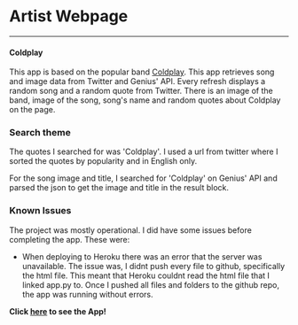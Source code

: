 # Artist Webpage
-----


#### Coldplay

This app is based on the popular band [Coldplay](http://coldplay.com/). This app retrieves song and image data from Twitter and Genius' API. Every refresh displays a random song and a random quote from Twitter. There is an image of the band, image of the song, song's name and random quotes about Coldplay on the page.

### Search theme

  The quotes I searched for was 'Coldplay'. I used a url from twitter where I sorted the quotes by popularity and in English only.
  
For the song image and title, I searched for 'Coldplay' on Genius' API and parsed the json to get the image and title in the result block.

### Known Issues

The project was mostly operational. I did have some issues before completing the app. These were:

* When deploying to Heroku there was an error that the server was unavailable. The issue was, I didnt push every file to github, specifically the html file. This meant that Heroku couldnt read the html file that I linked app.py to. Once I pushed all files and folders to the github repo, the app was running without errors.





**Click [here](https://warm-savannah-67240.herokuapp.com/) to see the App!**

